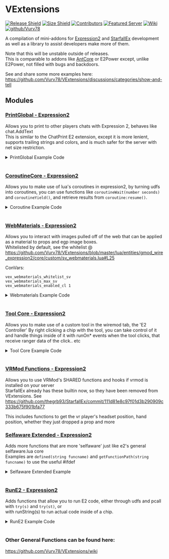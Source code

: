 # VExtensions
[![Release Shield](https://img.shields.io/github/v/release/Vurv78/VExtensions?style=flat-square)](https://github.com/Vurv78/VExtensions/releases/latest)
[![Size Shield](https://img.shields.io/github/repo-size/Vurv78/VExtensions?color=red&style=flat-square)](https://github.com/Vurv78/VExtensions/tree/master/lua)
[![Contributors](https://img.shields.io/github/contributors/Vurv78/VExtensions?style=flat-square)](https://github.com/Vurv78/VExtensions/contributors)
[![Featured Server](https://img.shields.io/badge/Featured%20Server-E2%20Beyond%20Infinity-yellow?style=flat-square)](steam://connect/69.140.244.127:27015)
[![Wiki](https://img.shields.io/badge/Wiki-here-purple.svg?style=flat-square)](https://github.com/Vurv78/VExtensions/wiki)
[![github/Vurv78](https://discordapp.com/api/guilds/824727565948157963/widget.png)](https://discord.gg/epJFC6cNsw)

A compilation of mini-addons for [Expression2](https://github.com/wiremod/wire) and [StarfallEx](https://github.com/thegrb93/StarfallEx) development as well as a library to assist developers make more of them.

Note that this will be unstable outside of releases.  
This is comparable to addons like [AntCore](https://github.com/tockno/E2-AntCore) or E2Power except, unlike E2Power, not filled with bugs and backdoors.


See and share some more examples here: https://github.com/Vurv78/VExtensions/discussions/categories/show-and-tell

## Modules

### [PrintGlobal - Expression2](https://github.com/Vurv78/VExtensions/wiki/PrintGlobal)
Allows you to print to other players chats with Expression 2, behaves like chat.AddText  
This is similar to the ChatPrint E2 extension, except it is more lenient, supports trailing strings and colors, and is much safer for the server with net size restriction.
<details><summary>PrintGlobal Example Code</summary>

```ruby
@name Chat Colorer
@persist Owner:entity

# This chip hides your chat and prints instead,
# Turning your name blue and text gray.

if(first()){
    runOnChat(1)
    Owner = owner()
}elseif(chatClk(Owner)){
    hideChat(1)
    local Text = lastSaid()
    printGlobal(vec(50,50,200), Owner:name(), vec(255), ": ", vec(220), Text)
}
```
</details><br>

### [CoroutineCore - Expression2](https://github.com/Vurv78/VExtensions/wiki/CoroutineCore)
Allows you to make use of lua's coroutines in expression2, by turning udfs into coroutines, you can use functions like ``coroutineWait(number seconds)`` and ``coroutineYield()``, and retrieve results from ``coroutine:resume()``.
<details><summary>Coroutine Example Code</summary>

```ruby
@name CoroutineCore Example
@persist Co:coroutine
if(first()){
    function thread(){
        while(1){
            coroutineWait(5)
            print("5 seconds have passed")
        }
    }
    Co = coroutine("thread")
    runOnTick(1)
}elseif(tickClk()){
    if(Co:status()!="dead"){
        Co:resume()
    }
}

```
</details><br>


### [WebMaterials - Expression2](https://github.com/Vurv78/VExtensions/wiki/WebMaterials)
Allows you to interact with images pulled off of the web that can be applied as a material to props and egp image boxes.  
Whitelisted by default, see the whitelist @ https://github.com/Vurv78/VExtensions/blob/master/lua/entities/gmod_wire_expression2/core/custom/sv_webmaterials.lua#L25

ConVars:
```
vex_webmaterials_whitelist_sv
vex_webmaterials_max_sv
vex_webmaterials_enabled_cl 1
```

<details><summary>Webmaterials Example Code</summary>

```ruby
@name Webmaterials Prop Example
@persist P:entity M:webmaterial
# Spawns box with some beautiful rust evangelism on it
if(first()){
    P = propSpawn("models/hunter/blocks/cube075x075x075.mdl",entity():pos(),ang(),0)
    M = webMaterial("https://i.imgur.com/lfBBhiE.png")
    interval(100)
}else{
    P:setMaterial( M )
}
```
</details><br>

### [Tool Core - Expression2](https://github.com/Vurv78/VExtensions/wiki/Tool-Core)
Allows you to make use of a custom tool in the wiremod tab, the 'E2 Controller'
By right clicking a chip with the tool, you can take control of it and handle things inside of it with runOn* events when the tool clicks, that receive ranger data of the click.. etc
<details><summary>Tool Core Example Code</summary>

```ruby
@name Hologram Placer Example
@persist HoloInd ColorInd Colors:array SelectedColor:vector
# Example of how to use the E2 Controller from VExtensions.

if(first()){
    runOnE2CLeftClick(1)
    runOnE2CReload(1)
    runOnE2CRightClick(1)

    # These are the colors that will be cycled through when we right click.
    Colors = array(
        vec(255,0,0), # Red
        vec(255,69,0), # Orange
        vec(255,255,0), # Yellow
        vec(0,255,0), # Green
        vec(0,255,200), # Aqua
        vec(0,0,255), # Blue
        vec(180,0,255), # Purple
        vec(255,0,255) # Pink
    )
    ColorInd = 1
    SelectedColor = Colors[1,vector]
}elseif(e2CLeftMouseClk()){
    local RData = lastE2CRangerInfo()
    local Pos = RData:pos()
    local Normal = RData:hitNormal()
    holoCreate(HoloInd,Pos,vec(1,5,5),Normal:toAngle(),SelectedColor)
    HoloInd = (HoloInd+1)%holoMaxAmount()
}elseif(e2CReloadClk()){
    print("Deleted all holos!")
    HoloInd = 0
    holoDeleteAll(1)
}elseif(e2CRightMouseClk()){
    ColorInd = (ColorInd+1)%Colors:count()
    SelectedColor = Colors[ColorInd+1,vector]
    printColor(SelectedColor,"Changed Color!")
}

```
</details><br>

### [VRMod Functions - Expression2](https://github.com/Vurv78/VExtensions/wiki/VRMod)

Allows you to use VRMod's SHARED functions and hooks if vrmod is installed on your server  
StarfallEx already has these builtin now, so they have been removed from VExtensions. See https://github.com/thegrb93/StarfallEx/commit/111d81e8c97f01d3b290909c333b675f901bfa77

This includes functions to get the vr player's headset position, hand position, whether they just dropped a prop and more


### [Selfaware Extended - Expression2](https://github.com/Vurv78/VExtensions/wiki/SelfAware-Extended)

Adds more functions that are more 'selfaware' just like e2's general selfaware.lua core  
Examples are ``defined(string funcname)`` and ``getFunctionPath(string funcname)`` to use the useful #ifdef
<details><summary>Selfaware Extended Example</summary>

```ruby
@name SelfAware Extended Example
# Say a function name in chat, and the chip will print the OPS cost of the function.

if(first()){
    runOnChat(1)
}elseif(chatClk()){
    local YELLOW = vec(255,255,50)
    local WHITE = vec(255)
    local RED = vec(200,70,70)

    local FuncName = lastSaid():explode(" ")[1,string]
    local FuncData = getBuiltinFuncInfo(FuncName)
    if(FuncData){
        local OPSCost = FuncData[3,number]
        printGlobal(RED, "Function", WHITE, ": ", YELLOW, FuncName, RED, "\nCosts", WHITE, ": ", YELLOW, OPSCost, " ops")
    }else{
        printGlobal(RED, "No function data found for: ", YELLOW, FuncName)
    }
}

```
</details><br>

### [RunE2 - Expression2](https://github.com/Vurv78/VExtensions/wiki/RunE2)

Adds functions that allow you to run E2 code, either through udfs and pcall with ``try(s)`` and ``try(st)``, or  
with runString(s) to run actual code inside of a chip.
<details><summary>RunE2 Example Code</summary>

```ruby
@name RunE2 Example
print( runString("error(\"test\")", 1) ) #--> "test"
```
</details><br>

### Other General Functions can be found here:
https://github.com/Vurv78/VExtensions/wiki
